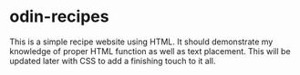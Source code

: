 # odin-recipes

This is a simple recipe website using HTML. It should demonstrate my knowledge of proper HTML function as well as text placement. This will be updated later with CSS to add a finishing touch to it all.